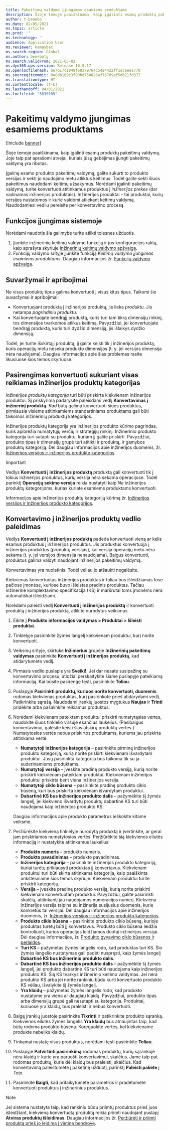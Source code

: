 ```yaml
---
title: Pakeitimų valdymo įjungimas esamiems produktams
description: Šioje temoje paaiškinama, kaip įgalinti esamų produktų pakeitimų valdymą. Joje taip pat aprašomi atvejai, kuriais jūsų gebėjimas įjungti pakeitimų valdymą yra ribotas.
author: t-benebo
ms.date: 02/05/2021
ms.topic: article
ms.prod: ''
ms.technology: ''
audience: Application User
ms.reviewer: kamaybac
ms.search.region: Global
ms.author: benebotg
ms.search.validFrom: 2021-05-02
ms.dyn365.ops.version: Release 10.0.17
ms.openlocfilehash: be7b17c1049f60379764c5424422ff1ac6ee1770
ms.sourcegitcommit: 0e8db169c3f90bd750826af76709ef5d621fd377
ms.translationtype: HT
ms.contentlocale: lt-LT
ms.lasthandoff: 04/01/2021
ms.locfileid: "5830105"
---
```

# <a name="enable-change-management-on-existing-products"></a>Pakeitimų valdymo įjungimas esamiems produktams

[!include [banner](../../includes/banner.md)]

Šioje temoje paaiškinama, kaip įgalinti esamų produktų pakeitimų valdymą. Joje taip pat aprašomi atvejai, kuriais jūsų gebėjimas įjungti pakeitimų valdymą yra ribotas.

Įgalinę esamo produkto pakeitimų valdymą, galite sukurti to produkto versijas ir sekti jo naudojimo metu atliktus keitimus. Todėl galite sekti šiuos pakeitimus naudodami keitimų užsakymus. Norėdami įgalinti pakeitimų valdymą, turite konvertuoti atitinkamus produktus į *inžinerijos prekes* (dar vadinamas inžinerijos produktais). Inžinerijos produktai – tai produktai, kurių versijos nustatomos ir kurie valdomi atliekant keitimų valdymą. Naudodamiesi vedliu pereisite per konvertavimo procesą.

## <a name="turn-on-the-feature-in-your-system"></a>Funkcijos įjungimas sistemoje

Norėdami naudotis šia galimybe turite atlikti tolesnes užduotis.

1. Įjunkite inžinerinių keitimų valdymo funkciją ir jos konfigūracijos raktą, kaip aprašyta skyriuje [Inžinerinių keitimų valdymo apžvalga](product-engineering-overview.md).
1. Funkcijų valdymo srityje įjunkite funkciją *Keitimų valdymo įjungimas esamiems produktams*. Daugiau informacijos žr. [Funkcijų valdymo apžvalga](../../fin-ops-core/fin-ops/get-started/feature-management/feature-management-overview.md).

## <a name="restrictions-and-limitations"></a>Suvaržymai ir apribojimai

Ne visus produktų tipus galima konvertuoti į visus kitus tipus. Taikomi šie suvaržymai ir apribojimai:

- Konvertuojant produktą į inžinerijos produktą, jis lieka *produktu*. Jis netampa *pagrindiniu produktu*.
- Kai konvertuojate bendrąjį produktą, kuris turi tam tikrą dimensijų rinkinį, tos dimensijos tvarkomos atlikus keitimą. Pavyzdžiui, jei konvertuojate bendrąjį produktą, kuris turi dydžio dimensiją, jis išlaikys dydžio dimensiją.

Todėl, jei turite išskirtąjį produktą, jį galite keisti tik į inžinerijos produktą, kuris operacijų metu neseka produkto dimensijos (t. y. jei versijos dimensija nėra naudojama). Daugiau informacijos apie šias problemas rasite likusiuose šios temos skyriuose.

## <a name="prepare-for-conversion-by-creating-all-required-engineering-product-categories"></a>Pasirengimas konvertuoti sukuriant visas reikiamas inžinerijos produktų kategorijas

*Inžinerijos produktų kategorija* turi būti priskirta kiekvienam inžinerijos produktui. Šį priskyrimą padarysite paleisdami vedlį **Konvertavimas į inžinerinį produktą**. *Kad* būtų galima konvertuoti šiuos produktus, pirmiausia visiems atitinkamiems standartiniams produktams gali būti taikomos inžinerinių produktų kategorijos.

Inžinerijos produktų kategorija yra inžinerijos produkto kūrimo pagrindas, kuris apibrėžia numatytųjų verčių ir strategijų rinkinį. Inžinerinio produkto kategorija turi sutapti su produktu, kuriam jį galite priskirti. Pavyzdžiui, produkto tipas ir dimensijų grupė turi atitikti ir produktą, ir gamybos produktų kategoriją. Dėl daugiau informacijos apie inžinerijos duomenis, žr. [Inžinerijos versijos ir inžinerijos produkto kategorijos](engineering-versions-product-category.md).

> [!IMPORTANT]
> Vedlys **Konvertuoti į inžinerijos produktą** produktą gali konvertuoti tik į tokius inžinerijos produktus, kurių versija nėra sekama operacijose. Todėl parinktį **Operacijų sekimo versija** reikia nustatyti kaip *Ne* inžinerijos produktų kategorijoms, kurias kuriate esamiems produktams konvertuoti.

Informacijos apie inžinerijos produktų kategorijų kūrimą žr. [Inžinerijos versijos ir inžinerijos produkto kategorijos](engineering-versions-product-category.md).

## <a name="run-the-convert-to-engineering-product-wizard"></a>Konvertavimo į inžinerijos produktų vedlio paleidimas

Vedlys **Konvertuoti į inžinerijos produktą** padeda konvertuoti vieną ar kelis esamus produktus į inžinerijos produktus. Jis produktus konvertuoja į inžinerijos produktus (produktų versijas), kai versija operacijų metu nėra sekama (t. y. jei versijos dimensija nenaudojama). Baigus konvertuoti, produktus galima valdyti naudojant inžinerijos pakeitimų valdymą.

Konvertavimas yra nuolatinis. Todėl vėliau jo atšaukti negalėsite. 

Kiekvienas konvertuotas inžinerijos produktas ir toliau bus išleidžiamas tose pačiose įmonėse, kuriose buvo išleistas pradinis produktas. Tačiau inžinerinė komplektavimo specifikacija (KS) ir maršrutai toms įmonėms nėra automatiškai išleidžiami.

Norėdami paleisti vedlį **Konvertuoti į inžinerijos produktą** ir konvertuoti produktą į inžinerijos produktą, atlikite nurodytus veiksmus.

1. Eikite į **Produkto informacijos valdymas \> Produktai \> Išleisti produktai**.
1. Tinklelyje pasirinkite žymės langelį kiekvienam produktui, kurį norite konvertuoti.
1. Veiksmų srityje, skirtuke **Inžinierius** grupėje **Inžinerinių pakeitimų valdymas** pasirinkite **Konvertuoti į inžinerijos produktą**, kad atidarytumėte vedlį.
1. Pirmasis vedlio puslapis yra **Sveiki!**. Jei dar nesate susipažinę su konvertavimo procesu, atidžiai perskaitykite šiame puslapyje pateikiamą informaciją. Kai būsite pasirengę tęsti, pasirinkite **Toliau**.
1. Puslapyje **Pasirinkti produktų, kuriuos norite konvertuoti, duomenis** rodomas kiekvienas produktas, kurį pasirinkote prieš atidarydami vedlį. Patikrinkite sąrašą. Naudodami įrankių juostos mygtukus **Naujas** ir **Trinti** pridėkite arba pašalinkite reikiamus produktus.
1. Norėdami kiekvienam pateiktam produktui priskirti numatytąsias vertes, naudokite šiuos tinklelio viršuje esančius laukelius. (Pasibaigus konvertavimui, galėsite keisti šias atskirų produktų vertes.) Numatytosios vertės nebus priskirtos produktams, kuriems jau priskirta atitinkama vertė.

    - **Numatytoji inžinerijos kategorija** – pasirinkite pirminę inžinerijos produkto kategoriją, kurią norite priskirti kiekvienam išvardytam produktui. Jūsų pasirinkta kategorija bus taikoma tik su ja suderinamiems produktams.
    - **Numatytoji versija** – įveskite pradinę produkto versiją, kurią norite priskirti kiekvienam pateiktam produktui. Kiekvienam inžinerijos produktui priskirta bent viena inžinerijos versija.
    - **Numatytoji ciklo būsena** – pasirinkite pradinę produkto ciklo būseną, kuri bus priskirta kiekvienam išvardytam produktui.
    - **Dabartinė KS bus inžinerijos produkto dalis** – pažymėkite šį žymės langelį, jei kiekvieno išvardytų produktų dabartinė KS turi būti naudojama kaip inžinerijos produkto KS.

    Daugiau informacijos apie produkto parametrus ieškokite kitame veiksme.

1. Peržiūrėkite kiekvieną tinklelyje nurodytą produktą ir įvertinkite, ar gerai jam priskiriamos numatytosios vertės. Peržiūrėkite šią kiekvienos eilutės informaciją ir nustatykite atitinkamus laukelius:

    - **Produkto numeris** – produkto numeris.
    - **Produkto pavadinimas** – produkto pavadinimas.
    - **Inžinerijos kategorija** – pasirinkite inžinerijos produkto kategoriją, kuriai turėtų priklausyti produktas jį konvertavus. Kiekvienam produktui turi būti skirta atitinkama kategorija, kaip paaiškinta ankstesniame šios temos skyriuje. Kiekvienam produktui turite priskirti kategoriją.
    - **Versija** – įveskite pradinę produkto versiją, kurią norite priskirti kiekvienam konvertuotam produktui. Pavyzdžiui, galite pasirinkti skaičių, atitinkantį jau naudojamos numeracijos numerį. Kiekviena inžinerijos versija talpina su inžinerija susijusius duomenis, kurie konkretūs tai versijai. Dėl daugiau informacijos apie inžinerijos duomenis, žr. [Inžinerijos versijos ir inžinerijos produkto kategorijos](engineering-versions-product-category.md).
    - **Produkto ciklo būsena** – pasirinkite produkto ciklo būseną, kurioje produktas turėtų būti jį konvertavus. Produkto ciklo būsena leidžia kontroliuoti, kurios operacijos leidžiamos duotai inžinerijos versijai. Dėl daugiau informacijos, žr. [Produkto gyvavimo ciklo būsenos ir perlaidos](product-lifecycle-state-transactions.md).
    - **Turi KS** – pažymėtas žymės langelis rodo, kad produktas turi KS. Šio žymės langelio nustatymas gali padėti nuspręsti, kaip žymės langelį **Dabartinė KS bus inžinerinio produkto dalis**.
    - **Dabartinė KS bus inžinerijos produkto dalis** – pažymėkite šį žymės langelį, jei produkto dabartinė KS turi būti naudojama kaip inžinerijos produkto KS. Šią KS tvarkys inžinerinio keitimo valdymas. Jei nėra produkto KS arba jei norite rankiniu būdu kurti konvertuoto produkto KS vėliau, išvalykite šį žymės langelį.
    - **Yra klaidų** – pažymėtas žymės langelis rodo, kad produkto nustatyme yra viena ar daugiau klaidų. Pavyzdžiui, produkto tipas arba dimensijų grupė gali nesutapti su kategorija. Produktai, kuriuose yra klaidų, bus praleisti ir nebus konvertuoti.

1. Baigę įrankių juostoje pasirinkite **Tikrinti** ir patikrinkite produkto sąranką. Kiekvienos eilutės žymės langelis **Yra klaidų** bus atnaujintas taip, kad būtų rodoma produkto būsena. Koreguokite vertes, kol kiekviename produkte nebeliks klaidų.
1. Tinkamai nustatę visus produktus, norėdami tęsti pasirinkite **Toliau**.
1. Puslapyje **Patvirtinti pasirinkimą** rodomas produktų, kurių sąrankoje nėra klaidų ir kurie yra paruošti konvertavimui, skaičius. Jame taip pat rodomas produktų, kurie dėl klaidų bus praleisti, skaičius. Kad konvertavimą paleistumėte į paketinę užduotį, parinktį **Paleisti pakete** į *Taip*.
1. Pasirinkite **Baigti**, kad pritaikytumėte parametrus ir pradėtumėte konvertuoti produktus į inžinerinius produktus.

> [!NOTE]
> Jei sistema nustatyta taip, kad rankiniu būdu priimtų produktus prieš juos išleidžiant, kiekvieną konvertuotą produktą reikia priimti naudojant puslapį **Atviras produktų išleidimas**. Daugiau informacijos žr. [Peržiūrėti ir priimti produktą prieš jo leidimą į vietinę bendrovę](engineering-scenarios.md#accept).
